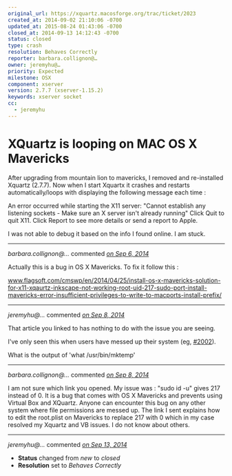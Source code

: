 ```yaml
---
original_url: https://xquartz.macosforge.org/trac/ticket/2023
created_at: 2014-09-02 21:10:06 -0700
updated_at: 2015-08-24 01:43:06 -0700
closed_at: 2014-09-13 14:12:43 -0700
status: closed
type: crash
resolution: Behaves Correctly
reporter: barbara.collignon@…
owner: jeremyhu@…
priority: Expected
milestone: OSX
component: xserver
version: 2.7.7 (xserver-1.15.2)
keywords: xserver socket
cc:
  - jeremyhu
---
```


XQuartz is looping on MAC OS X Mavericks
========================================


After upgrading from mountain lion to mavericks, I removed and re-installed Xquartz (2.7.7). Now when I start Xquartx it crashes and restarts automatically/loops with displaying the following message each time :

An error occurred while starting the X11 server: "Cannot establish any listening sockets - Make sure an X server isn't already running"
Click Quit to quit X11. Click Report to see more details or send a report to Apple.

I was not able to debug it based on the info I found online. I am stuck.



---

*barbara.collignon@…* commented *[on Sep 6, 2014](https://xquartz.macosforge.org/trac/ticket/2023#comment:1 "September 6, 2014 at 5:26 PM PDT")*

Actually this is a bug in OS X Mavericks. To fix it follow this :

www.flagsoft.com/cmswp/en/2014/04/25/install-os-x-mavericks-solution-for-x11-xqaurtz-inkscape-not-working-root-uid-217-sudo-port-install-mavericks-error-insufficient-privileges-to-write-to-macports-install-prefix/



---

*jeremyhu@…* commented *[on Sep 8, 2014](https://xquartz.macosforge.org/trac/ticket/2023#comment:2 "September 8, 2014 at 2:47 PM PDT")*

That article you linked to has nothing to do with the issue you are seeing.

I've only seen this when users have messed up their system (eg, [\#⁠2002](https://xquartz.macosforge.org/trac/ticket/2002)).

What is the output of 'what /usr/bin/mktemp'



---

*barbara.collignon@…* commented *[on Sep 8, 2014](https://xquartz.macosforge.org/trac/ticket/2023#comment:3 "September 8, 2014 at 3:17 PM PDT")*

I am not sure which link you opened. My issue was : "sudo id -u" gives 217 instead of 0. It is a bug that comes with OS X Mavericks and prevents using Virtual Box and XQuartz.
Anyone can encounter this bug on any other system where file permissions are messed up. The link I sent explains how to edit the root.plist on Mavericks to replace 217 with 0
which in my case resolved my Xquartz and VB issues. I do not know about others.



---

*jeremyhu@…* commented *[on Sep 13, 2014](https://xquartz.macosforge.org/trac/ticket/2023#comment:4 "September 13, 2014 at 2:12 PM PDT")*

-   **Status** changed from *new* to *closed*
-   **Resolution** set to *Behaves Correctly*



